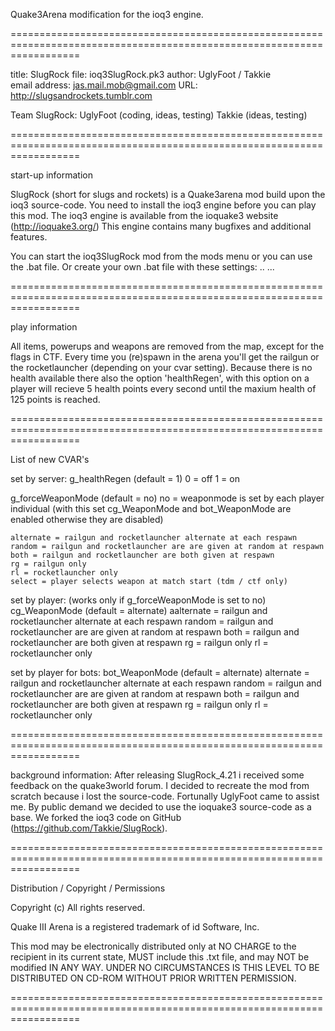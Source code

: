 Quake3Arena modification for the ioq3 engine.


========================================================================================================================

title: SlugRock
file: ioq3SlugRock.pk3
author: UglyFoot / Takkie           
email address: jas.mail.mob@gmail.com 
URL: http://slugsandrockets.tumblr.com

Team SlugRock:	UglyFoot (coding, ideas, testing)
		Takkie	 (ideas, testing)	

========================================================================================================================

start-up information

SlugRock (short for slugs and rockets) is a Quake3arena mod build upon the ioq3 source-code.
You need to install the ioq3 engine before you can play this mod.
The ioq3 engine is available from the ioquake3 website (http://ioquake3.org/)
This engine contains many bugfixes and additional features.

You can start the ioq3SlugRock mod from the mods menu or you can use the .bat file.
Or create your own .bat file with these settings:
..
...

========================================================================================================================

play information

All items, powerups and weapons are removed from the map,
except for the flags in CTF.
Every time you (re)spawn in the arena you'll get the railgun
or the rocketlauncher (depending on your cvar setting).
Because there is no health available there also the option
'healthRegen', with this option on a player will recieve
5 health points every second until the maxium health of 125
points is reached. 

========================================================================================================================

List of new CVAR's

set by server:
g_healthRegen (default = 1)
	0 = off
	1 = on

g_forceWeaponMode (default = no)
	no = weaponmode is set by each player individual
		(with this set cg_WeaponMode and bot_WeaponMode are enabled
		otherwise they are disabled)

	alternate = railgun and rocketlauncher alternate at each respawn
	random = railgun and rocketlauncher are are given at random at respawn
	both = railgun and rocketlauncher are both given at respawn
	rg = railgun only
	rl = rocketlauncher only
	select = player selects weapon at match start (tdm / ctf only)

set by player:
(works only if g_forceWeaponMode is set to no)
cg_WeaponMode (default = alternate)
	aalternate = railgun and rocketlauncher alternate at each respawn
	random = railgun and rocketlauncher are are given at random at respawn
	both = railgun and rocketlauncher are both given at respawn
	rg = railgun only
	rl = rocketlauncher only

set by player for bots:
bot_WeaponMode (default = alternate)
	alternate = railgun and rocketlauncher alternate at each respawn
	random = railgun and rocketlauncher are are given at random at respawn
	both = railgun and rocketlauncher are both given at respawn
	rg = railgun only
	rl = rocketlauncher only

========================================================================================================================

background information:
After releasing SlugRock_4.21 i received some feedback on the quake3world forum.
I decided to recreate the mod from scratch because i lost the source-code.
Fortunally UglyFoot came to assist me.
By public demand we decided to use the ioquake3 source-code as a base.
We forked the  ioq3 code on GitHub (https://github.com/Takkie/SlugRock).

========================================================================================================================

Distribution / Copyright / Permissions 

Copyright (c) 
All rights reserved.

Quake III Arena is a registered trademark of id Software, Inc.

This mod may be electronically distributed only at NO
CHARGE to the recipient in its current state, MUST include
this .txt file, and may NOT be modified IN ANY WAY. UNDER NO
CIRCUMSTANCES IS THIS LEVEL TO BE DISTRIBUTED ON CD-ROM
WITHOUT PRIOR WRITTEN PERMISSION.

========================================================================================================================
